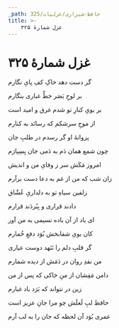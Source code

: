```yaml
---
_path: حافظ-شیرازی/غزلیات/325
title: >-
    غزل شمارهٔ ۳۲۵
---
```

# غزل شمارهٔ ۳۲۵

<div class="b" id="bn1"><div class="m1"><p>گر دست دهد خاکِ کفِ پایِ نگارم</p></div>
<div class="m2"><p>بر لوحِ بَصَر خطِّ غباری بنگارم</p></div></div>
<div class="b" id="bn2"><div class="m1"><p>بر بویِ کنارِ تو شدم غرق و امید است</p></div>
<div class="m2"><p>از موجِ سرشکم که رسانَد به کنارم</p></div></div>
<div class="b" id="bn3"><div class="m1"><p>پروانهٔ او گر رسدم در طلبِ جان</p></div>
<div class="m2"><p>چون شمع همان دَم به دَمی جان بِسِپارَم</p></div></div>
<div class="b" id="bn4"><div class="m1"><p>امروز مَکَش سر ز وفایِ من و اندیش</p></div>
<div class="m2"><p>زان شب که من از غم به دعا دست برآرم</p></div></div>
<div class="b" id="bn5"><div class="m1"><p>زلفین سیاهِ تو به دلداریِ عُشّاق</p></div>
<div class="m2"><p>دادند قراری و بِبُردَند قرارم</p></div></div>
<div class="b" id="bn6"><div class="m1"><p>ای باد از آن باده نسیمی به من آور</p></div>
<div class="m2"><p>کان بویِ شفابخش بُوَد دفعِ خُمارم</p></div></div>
<div class="b" id="bn7"><div class="m1"><p>گر قلبِ دلم را نَنَهد دوست عیاری</p></div>
<div class="m2"><p>من نقدِ روان در دَمَش از دیده شمارم</p></div></div>
<div class="b" id="bn8"><div class="m1"><p>دامن مَفِشان از منِ خاکی که پس از من</p></div>
<div class="m2"><p>زین در نتواند که بَرَد باد غبارم</p></div></div>
<div class="b" id="bn9"><div class="m1"><p>حافظ لبِ لَعلَش چو مرا جانِ عزیز است</p></div>
<div class="m2"><p>عمری بُوَد آن لحظه که جان را به لب آرم</p></div></div>

